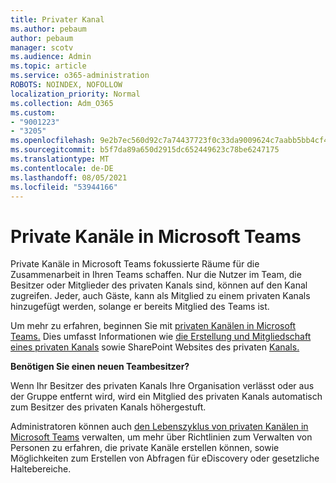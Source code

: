 ```yaml
---
title: Privater Kanal
ms.author: pebaum
author: pebaum
manager: scotv
ms.audience: Admin
ms.topic: article
ms.service: o365-administration
ROBOTS: NOINDEX, NOFOLLOW
localization_priority: Normal
ms.collection: Adm_O365
ms.custom:
- "9001223"
- "3205"
ms.openlocfilehash: 9e2b7ec560d92c7a74437723f0c33da9009624c7aabb5bb4cf4b3906d916051a
ms.sourcegitcommit: b5f7da89a650d2915dc652449623c78be6247175
ms.translationtype: MT
ms.contentlocale: de-DE
ms.lasthandoff: 08/05/2021
ms.locfileid: "53944166"
---
```

# <a name="private-channels-in-microsoft-teams"></a>Private Kanäle in Microsoft Teams

Private Kanäle in Microsoft Teams fokussierte Räume für die Zusammenarbeit in Ihren Teams schaffen. Nur die Nutzer im Team, die Besitzer oder Mitglieder des privaten Kanals sind, können auf den Kanal zugreifen. Jeder, auch Gäste, kann als Mitglied zu einem privaten Kanals hinzugefügt werden, solange er bereits Mitglied des Teams ist.

Um mehr zu erfahren, beginnen Sie mit [privaten Kanälen in Microsoft Teams.](https://docs.microsoft.com/MicrosoftTeams/private-channels) Dies umfasst Informationen wie [die Erstellung und Mitgliedschaft eines privaten Kanals](https://docs.microsoft.com/MicrosoftTeams/private-channels#private-channel-creation-and-membership) sowie SharePoint Websites des privaten [Kanals.](https://docs.microsoft.com/MicrosoftTeams/private-channels#private-channel-sharepoint-sites)

**Benötigen Sie einen neuen Teambesitzer?**

Wenn Ihr Besitzer des privaten Kanals Ihre Organisation verlässt oder aus der Gruppe entfernt wird, wird ein Mitglied des privaten Kanals automatisch zum Besitzer des privaten Kanals höhergestuft.

Administratoren können auch [den Lebenszyklus von privaten Kanälen in Microsoft Teams](https://docs.microsoft.com/MicrosoftTeams/private-channels-life-cycle-management) verwalten, um mehr über Richtlinien zum Verwalten von Personen zu erfahren, die private Kanäle erstellen können, sowie Möglichkeiten zum Erstellen von Abfragen für eDiscovery oder gesetzliche Haltebereiche.
